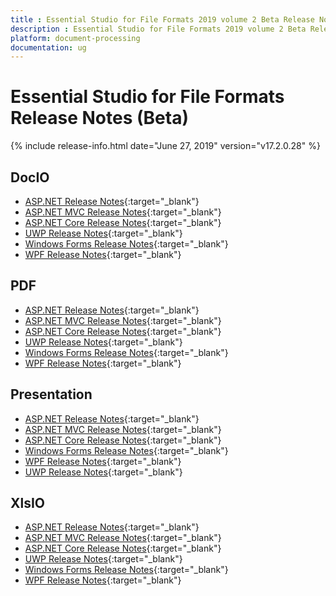 ```yaml
---
title : Essential Studio for File Formats 2019 volume 2 Beta Release Notes  
description : Essential Studio for File Formats 2019 volume 2 Beta Release Notes  
platform: document-processing
documentation: ug
---
```


# Essential Studio for File Formats  Release Notes (Beta)  

{% include release-info.html date="June 27, 2019" version="v17.2.0.28" %} 

## DocIO

* [ASP.NET Release Notes](/aspnet/release-notes/v17.2.0.28#docio){:target="_blank"}
* [ASP.NET MVC Release Notes](/aspnetmvc/release-notes/v17.2.0.28#docio){:target="_blank"}
* [ASP.NET Core Release Notes](/aspnet-core/release-notes/v17.2.0.28#docio){:target="_blank"}
* [UWP Release Notes](/uwp/release-notes/v17.2.0.28#docio){:target="_blank"}
* [Windows Forms Release Notes](/windowsforms/release-notes/v17.2.0.28#docio){:target="_blank"}
* [WPF Release Notes](/wpf/release-notes/v17.2.0.28#docio){:target="_blank"}


## PDF

* [ASP.NET Release Notes](/aspnet/release-notes/v17.2.0.28#pdf){:target="_blank"}
* [ASP.NET MVC Release Notes](/aspnetmvc/release-notes/v17.2.0.28#pdf){:target="_blank"}
* [ASP.NET Core Release Notes](/aspnet-core/release-notes/v17.2.0.28#pdf){:target="_blank"}
* [UWP Release Notes](/uwp/release-notes/v17.2.0.28#pdf){:target="_blank"}
* [Windows Forms Release Notes](/windowsforms/release-notes/v17.2.0.28#pdf){:target="_blank"}
* [WPF Release Notes](/wpf/release-notes/v17.2.0.28#pdf){:target="_blank"}


## Presentation

* [ASP.NET Release Notes](/aspnet/release-notes/v17.2.0.28#presentation){:target="_blank"}
* [ASP.NET MVC Release Notes](/aspnetmvc/release-notes/v17.2.0.28#presentation){:target="_blank"}
* [ASP.NET Core Release Notes](/aspnet-core/release-notes/v17.2.0.28#presentation){:target="_blank"}
* [Windows Forms Release Notes](/windowsforms/release-notes/v17.2.0.28#presentation){:target="_blank"}
* [WPF Release Notes](/wpf/release-notes/v17.2.0.28#presentation){:target="_blank"}
* [UWP Release Notes](/uwp/release-notes/v17.2.0.28#presentation){:target="_blank"}


## XlsIO

* [ASP.NET Release Notes](/aspnet/release-notes/v17.2.0.28#xlsio){:target="_blank"}
* [ASP.NET MVC Release Notes](/aspnetmvc/release-notes/v17.2.0.28#xlsio){:target="_blank"}
* [ASP.NET Core Release Notes](/aspnet-core/release-notes/v17.2.0.28#xlsio){:target="_blank"}
* [UWP Release Notes](/uwp/release-notes/v17.2.0.28#xlsio){:target="_blank"}
* [Windows Forms Release Notes](/windowsforms/release-notes/v17.2.0.28#xlsio){:target="_blank"}
* [WPF Release Notes](/wpf/release-notes/v17.2.0.28#xlsio){:target="_blank"}